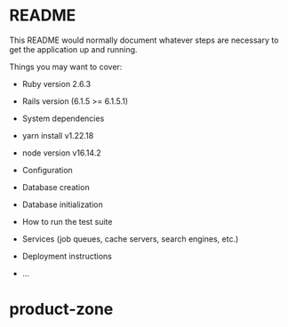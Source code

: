 
# README

This README would normally document whatever steps are necessary to get the
application up and running.

Things you may want to cover:

* Ruby version
  2.6.3
* Rails version
  (6.1.5 >= 6.1.5.1)
* System dependencies
* yarn install v1.22.18
* node version v16.14.2
* Configuration

* Database creation

* Database initialization

* How to run the test suite

* Services (job queues, cache servers, search engines, etc.)

* Deployment instructions

* ...
# product-zone
